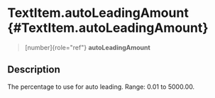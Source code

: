 TextItem.autoLeadingAmount {#TextItem.autoLeadingAmount}
==========================

> [number]{role="ref"} **autoLeadingAmount**

Description
-----------

The percentage to use for auto leading. Range: 0.01 to 5000.00.
